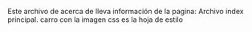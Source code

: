Este archivo de acerca de lleva información de la pagina:
Archivo index principal.
carro con la imagen
css es la hoja de estilo
